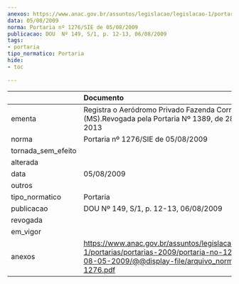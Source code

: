 ```yaml
---
anexos: https://www.anac.gov.br/assuntos/legislacao/legislacao-1/portarias/portarias-2009/portaria-no-1276-sie-de-08-05-2009/@@display-file/arquivo_norma/PA2009-1276.pdf
data: 05/08/2009
norma: Portaria nº 1276/SIE de 05/08/2009
publicacao: DOU  Nº 149, S/1, p. 12-13, 06/08/2009
tags:
- portaria
tipo_normatico: Portaria
hide: 
- toc 
 
---
```


|                    | Documento                                                                                                                                                         |
|:-------------------|:------------------------------------------------------------------------------------------------------------------------------------------------------------------|
| ementa             | Registra o Aeródromo Privado Fazenda Corrego Limpo (MS).Revogada pela Portaria Nº 1389, de 28 de maio de 2013                                                     |
| norma              | Portaria nº 1276/SIE de 05/08/2009                                                                                                                                |
| tornada_sem_efeito |                                                                                                                                                                   |
| alterada           |                                                                                                                                                                   |
| data               | 05/08/2009                                                                                                                                                        |
| outros             |                                                                                                                                                                   |
| tipo_normatico     | Portaria                                                                                                                                                          |
| publicacao         | DOU  Nº 149, S/1, p. 12-13, 06/08/2009                                                                                                                            |
| revogada           |                                                                                                                                                                   |
| em_vigor           |                                                                                                                                                                   |
| anexos             | https://www.anac.gov.br/assuntos/legislacao/legislacao-1/portarias/portarias-2009/portaria-no-1276-sie-de-08-05-2009/@@display-file/arquivo_norma/PA2009-1276.pdf |